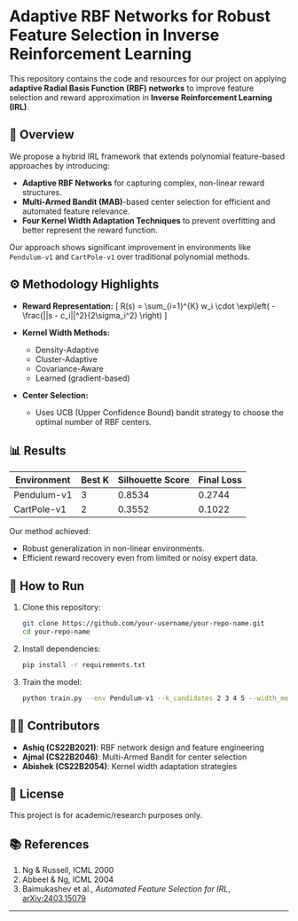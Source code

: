 # Adaptive RBF Networks for Robust Feature Selection in Inverse Reinforcement Learning

This repository contains the code and resources for our project on applying **adaptive Radial Basis Function (RBF) networks** to improve feature selection and reward approximation in **Inverse Reinforcement Learning (IRL)**.

## 🧠 Overview

We propose a hybrid IRL framework that extends polynomial feature-based approaches by introducing:

- **Adaptive RBF Networks** for capturing complex, non-linear reward structures.
- **Multi-Armed Bandit (MAB)**-based center selection for efficient and automated feature relevance.
- **Four Kernel Width Adaptation Techniques** to prevent overfitting and better represent the reward function.

Our approach shows significant improvement in environments like `Pendulum-v1` and `CartPole-v1` over traditional polynomial methods.


## ⚙️ Methodology Highlights

- **Reward Representation:**
  \[
  R(s) = \sum_{i=1}^{K} w_i \cdot \exp\left( -\frac{||s - c_i||^2}{2\sigma_i^2} \right)
  \]

- **Kernel Width Methods:**
  - Density-Adaptive
  - Cluster-Adaptive
  - Covariance-Aware
  - Learned (gradient-based)

- **Center Selection:** 
  - Uses UCB (Upper Confidence Bound) bandit strategy to choose the optimal number of RBF centers.

## 📊 Results

| Environment   | Best K | Silhouette Score | Final Loss |
|---------------|--------|------------------|------------|
| Pendulum-v1   | 3      | 0.8534           | 0.2744     |
| CartPole-v1   | 2      | 0.3552           | 0.1022     |

Our method achieved:
- Robust generalization in non-linear environments.
- Efficient reward recovery even from limited or noisy expert data.

## 🚀 How to Run

1. Clone this repository:
    ```bash
    git clone https://github.com/your-username/your-repo-name.git
    cd your-repo-name
    ```

2. Install dependencies:
    ```bash
    pip install -r requirements.txt
    ```

3. Train the model:
    ```bash
    python train.py --env Pendulum-v1 --k_candidates 2 3 4 5 --width_method learned
    ```

## 👨‍💻 Contributors

- **Ashiq (CS22B2021)**: RBF network design and feature engineering
- **Ajmal (CS22B2046)**: Multi-Armed Bandit for center selection
- **Abishek (CS22B2054)**: Kernel width adaptation strategies

## 📄 License

This project is for academic/research purposes only.

## 📚 References

1. Ng & Russell, ICML 2000
2. Abbeel & Ng, ICML 2004
3. Baimukashev et al., *Automated Feature Selection for IRL*, [arXiv:2403.15079](https://arxiv.org/abs/2403.15079)

---

